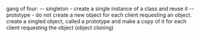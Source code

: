 gang of four:
-- singleton - create a single instance of a class  and reuse it
-- prototype - do not create a new object for each client requesting an object. create a singled object, called a prototype and make a copy of it for each client requesting the object (object cloning)